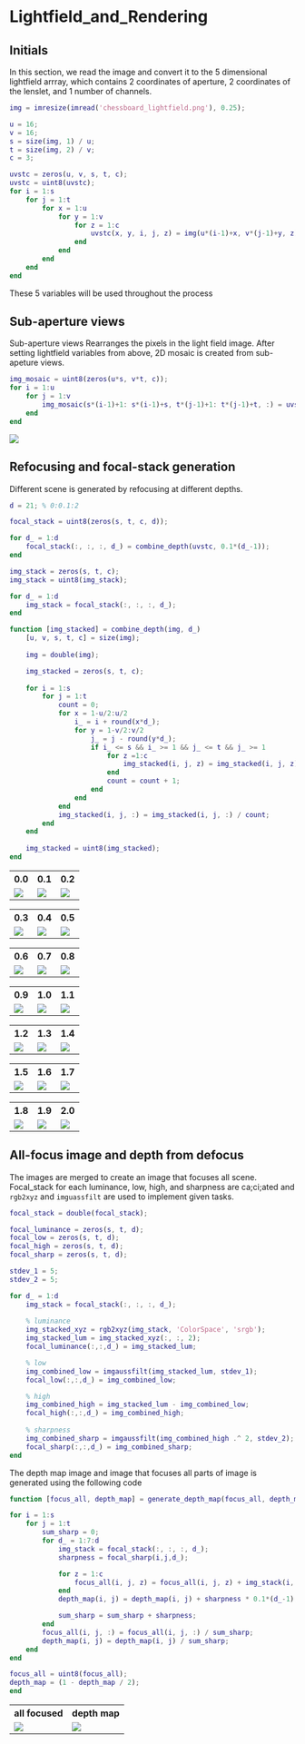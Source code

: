 # Lightfield_and_Rendering

## Initials
In this section, we read the image and convert it to the 5 dimensional lightfield arrray, which contains 2 coordinates of aperture, 2 coordinates of the lenslet, and 1 number of channels. 

```matlab
img = imresize(imread('chessboard_lightfield.png'), 0.25);

u = 16;
v = 16;
s = size(img, 1) / u;
t = size(img, 2) / v;
c = 3;

uvstc = zeros(u, v, s, t, c);
uvstc = uint8(uvstc);
for i = 1:s
    for j = 1:t
        for x = 1:u
            for y = 1:v
                for z = 1:c
                    uvstc(x, y, i, j, z) = img(u*(i-1)+x, v*(j-1)+y, z);
                end
            end
        end
    end
end
```
These 5 variables will be used throughout the process

## Sub-aperture views
Sub-aperture views Rearranges the pixels in the light field image.
After setting lightfield variables from above, 2D mosaic is created from sub-apeture views.

```matlab
img_mosaic = uint8(zeros(u*s, v*t, c));
for i = 1:u
    for j = 1:v
        img_mosaic(s*(i-1)+1: s*(i-1)+s, t*(j-1)+1: t*(j-1)+t, :) = uvstc(i, j, :, :, :);
    end
end
```
<img src='./img/img_mosaic_resized.png'>

## Refocusing and focal-stack generation
Different scene is generated by refocusing at different depths.
```matlab
d = 21; % 0:0.1:2

focal_stack = uint8(zeros(s, t, c, d));

for d_ = 1:d
    focal_stack(:, :, :, d_) = combine_depth(uvstc, 0.1*(d_-1));
end

img_stack = zeros(s, t, c);
img_stack = uint8(img_stack);

for d_ = 1:d
    img_stack = focal_stack(:, :, :, d_);
end
```

```matlab
function [img_stacked] = combine_depth(img, d_)
    [u, v, s, t, c] = size(img);
    
    img = double(img);

    img_stacked = zeros(s, t, c);
    
    for i = 1:s
        for j = 1:t
            count = 0;
            for x = 1-u/2:u/2
                i_ = i + round(x*d_);
                for y = 1-v/2:v/2
                    j_ = j - round(y*d_);
                    if i_ <= s && i_ >= 1 && j_ <= t && j_ >= 1
                        for z =1:c
                            img_stacked(i, j, z) = img_stacked(i, j, z) + img(x+u/2, y+v/2, i_, j_, z);
                        end
                        count = count + 1;
                    end
                end
            end
            img_stacked(i, j, :) = img_stacked(i, j, :) / count;
        end
    end
    
    img_stacked = uint8(img_stacked);
end
```
<table>
    <tr>
        <th>0.0</th>
        <th>0.1</th>
        <th>0.2</th>
    </tr>
    <tr>
        <td><img src='./img/combined_0.0.png'></td>
        <td><img src='./img/combined_0.1.png'></td>
        <td><img src='./img/combined_0.2.png'></td>
    </tr>
</table>

<table>
    <tr>
        <th>0.3</th>
        <th>0.4</th>
        <th>0.5</th>
    </tr>
    <tr>
        <td><img src='./img/combined_0.3.png'></td>
        <td><img src='./img/combined_0.4.png'></td>
        <td><img src='./img/combined_0.5.png'></td>
    </tr>
</table>

<table>
    <tr>
        <th>0.6</th>
        <th>0.7</th>
        <th>0.8</th>
    </tr>
    <tr>
        <td><img src='./img/combined_0.6.png'></td>
        <td><img src='./img/combined_0.7.png'></td>
        <td><img src='./img/combined_0.8.png'></td>
    </tr>
</table>

<table>
    <tr>
        <th>0.9</th>
        <th>1.0</th>
        <th>1.1</th>
    </tr>
    <tr>
        <td><img src='./img/combined_0.9.png'></td>
        <td><img src='./img/combined_1.0.png'></td>
        <td><img src='./img/combined_1.1.png'></td>
    </tr>
</table>

<table>
    <tr>
        <th>1.2</th>
        <th>1.3</th>
        <th>1.4</th>
    </tr>
    <tr>
        <td><img src='./img/combined_1.2.png'></td>
        <td><img src='./img/combined_1.3.png'></td>
        <td><img src='./img/combined_1.4.png'></td>
    </tr>
</table>

<table>
    <tr>
        <th>1.5</th>
        <th>1.6</th>
        <th>1.7</th>
    </tr>
    <tr>
        <td><img src='./img/combined_1.5.png'></td>
        <td><img src='./img/combined_1.6.png'></td>
        <td><img src='./img/combined_1.7.png'></td>
    </tr>
</table>

<table>
    <tr>
        <th>1.8</th>
        <th>1.9</th>
        <th>2.0</th>
    </tr>
    <tr>
        <td><img src='./img/combined_1.8.png'></td>
        <td><img src='./img/combined_1.9.png'></td>
        <td><img src='./img/combined_2.0.png'></td>
    </tr>
</table>

## All-focus image and depth from defocus
The images are merged to create an image that focuses all scene.
Focal_stack for each luminance, low, high, and sharpness are ca;ci;ated and `rgb2xyz` and `imguassfilt` are used to implement given tasks.
```matlab
focal_stack = double(focal_stack);

focal_luminance = zeros(s, t, d);
focal_low = zeros(s, t, d);
focal_high = zeros(s, t, d);
focal_sharp = zeros(s, t, d);

stdev_1 = 5;
stdev_2 = 5;

for d_ = 1:d
    img_stack = focal_stack(:, :, :, d_);
    
    % luminance
    img_stacked_xyz = rgb2xyz(img_stack, 'ColorSpace', 'srgb');
    img_stacked_lum = img_stacked_xyz(:, :, 2);
    focal_luminance(:,:,d_) = img_stacked_lum;

    % low
    img_combined_low = imgaussfilt(img_stacked_lum, stdev_1);
    focal_low(:,:,d_) = img_combined_low;

    % high
    img_combined_high = img_stacked_lum - img_combined_low;
    focal_high(:,:,d_) = img_combined_high;
    
    % sharpness
    img_combined_sharp = imgaussfilt(img_combined_high .^ 2, stdev_2);
    focal_sharp(:,:,d_) = img_combined_sharp;
end
```

The depth map image and image that focuses all parts of image is generated using the following code
```matlab
function [focus_all, depth_map] = generate_depth_map(focus_all, depth_map, focal_stack, focal_sharp, s, t, c)

for i = 1:s
    for j = 1:t
        sum_sharp = 0;
        for d_ = 1:7:d
            img_stack = focal_stack(:, :, :, d_);
            sharpness = focal_sharp(i,j,d_);

            for z = 1:c
                focus_all(i, j, z) = focus_all(i, j, z) + img_stack(i, j, z) * sharpness;
            end
            depth_map(i, j) = depth_map(i, j) + sharpness * 0.1*(d_-1);

            sum_sharp = sum_sharp + sharpness;
        end
        focus_all(i, j, :) = focus_all(i, j, :) / sum_sharp;
        depth_map(i, j) = depth_map(i, j) / sum_sharp;
    end
end

focus_all = uint8(focus_all);
depth_map = (1 - depth_map / 2);
end
```

<table>
    <tr>
        <th>all focused</th>
        <th>depth map</th>
    </tr>
    <tr>
        <td><img src='./img/all_focus.png'></td>
        <td><img src='./img/depth_map.png'></td>
    </tr>
</table>
